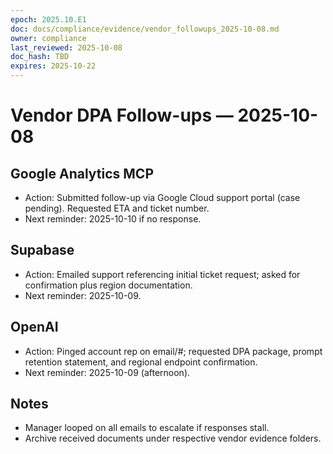 ```yaml
---
epoch: 2025.10.E1
doc: docs/compliance/evidence/vendor_followups_2025-10-08.md
owner: compliance
last_reviewed: 2025-10-08
doc_hash: TBD
expires: 2025-10-22
---
```

# Vendor DPA Follow-ups — 2025-10-08

## Google Analytics MCP
- Action: Submitted follow-up via Google Cloud support portal (case pending). Requested ETA and ticket number.
- Next reminder: 2025-10-10 if no response.

## Supabase
- Action: Emailed support referencing initial ticket request; asked for confirmation plus region documentation.
- Next reminder: 2025-10-09.

## OpenAI
- Action: Pinged account rep on email/#; requested DPA package, prompt retention statement, and regional endpoint confirmation.
- Next reminder: 2025-10-09 (afternoon).

## Notes
- Manager looped on all emails to escalate if responses stall.
- Archive received documents under respective vendor evidence folders.
